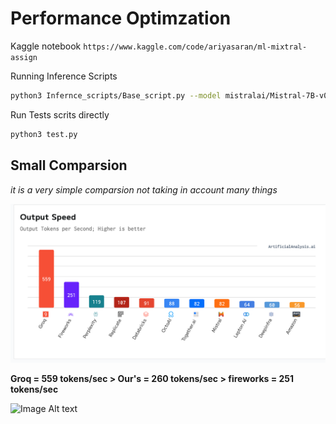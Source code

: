 # Performance Optimzation

Kaggle notebook
`https://www.kaggle.com/code/ariyasaran/ml-mixtral-assign`

Running Inference Scripts

```sh
python3 Infernce_scripts/Base_script.py --model mistralai/Mistral-7B-v0.1 --prompt "I am batman" --output_length 1000
```

Run Tests scrits directly

```sh
python3 test.py
```


## Small Comparsion
*it is a very simple comparsion not taking in account many things*

![Image Alt text](assests/rsz_vague_compar.png)

**Groq = 559 tokens/sec > Our's = 260 tokens/sec > fireworks = 251 tokens/sec**

![Image Alt text](Massests/rsz_our_toks.png)
